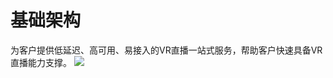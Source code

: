 # 基础架构

为客户提供低延迟、高可用、易接入的VR直播一站式服务，帮助客户快速具备VR直播能力支撑。
![](https://github.com/jdcloudcom/cn/blob/cn-VR-Cloud-Services/image/VR-Cloud-Services/VR%E7%9B%B4%E6%92%AD%E5%9F%BA%E7%A1%80%E6%9E%B6%E6%9E%84%E5%9B%BE.jpg)
